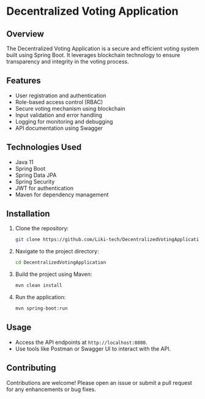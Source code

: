 # Decentralized Voting Application

## Overview
The Decentralized Voting Application is a secure and efficient voting system built using Spring Boot. It leverages blockchain technology to ensure transparency and integrity in the voting process.

## Features
- User registration and authentication
- Role-based access control (RBAC)
- Secure voting mechanism using blockchain
- Input validation and error handling
- Logging for monitoring and debugging
- API documentation using Swagger

## Technologies Used
- Java 11
- Spring Boot
- Spring Data JPA
- Spring Security
- JWT for authentication
- Maven for dependency management

## Installation

1. Clone the repository:
   ```bash
   git clone https://github.com/Liki-tech/DecentralizedVotingApplication.git
   ```

2. Navigate to the project directory:
   ```bash
   cd DecentralizedVotingApplication
   ```

3. Build the project using Maven:
   ```bash
   mvn clean install
   ```

4. Run the application:
   ```bash
   mvn spring-boot:run
   ```

## Usage
- Access the API endpoints at `http://localhost:8080`.
- Use tools like Postman or Swagger UI to interact with the API.

## Contributing
Contributions are welcome! Please open an issue or submit a pull request for any enhancements or bug fixes.

